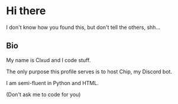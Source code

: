 # Hi there
I don't know how you found this, but don't tell the others, shh...

## Bio
My name is Clxud and I code stuff.

The only purpose this profile serves is to host Chip, my Discord bot.

I am semi-fluent in Python and HTML.

(Don't ask me to code for you)
